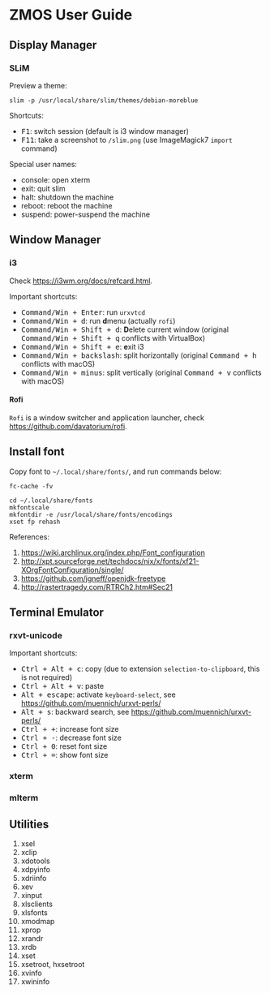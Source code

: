 # ZMOS User Guide

## Display Manager

### SLiM

Preview a theme:
```
slim -p /usr/local/share/slim/themes/debian-moreblue
```

Shortcuts:
* <kbd>F1</kbd>:   switch session (default is i3 window manager)
* <kbd>F11</kbd>:  take a screenshot to `/slim.png` (use ImageMagick7 `import` command)

Special user names:
* console: open xterm
* exit: quit slim
* halt: shutdown the machine
* reboot: reboot the machine
* suspend: power-suspend the machine

## Window Manager

### i3

Check https://i3wm.org/docs/refcard.html.

Important shortcuts:
* <kbd>Command/Win + Enter</kbd>: run `urxvtcd`
* <kbd>Command/Win + d</kbd>: run **d**menu (actually `rofi`)
* <kbd>Command/Win + Shift + d</kbd>: **D**elete current window (original <kbd>Command/Win + Shift + q</kbd> conflicts with VirtualBox)
* <kbd>Command/Win + Shift + e</kbd>: **e**xit i3
* <kbd>Command/Win + backslash</kbd>: split horizontally (original <kbd>Command + h</kbd> conflicts with macOS)
* <kbd>Command/Win + minus</kbd>: split vertically (original <kbd>Command + v</kbd> conflicts with macOS)

#### Rofi

`Rofi` is a window switcher and application launcher, check https://github.com/davatorium/rofi.

## Install font

Copy font to `~/.local/share/fonts/`, and run commands below:
```
fc-cache -fv

cd ~/.local/share/fonts
mkfontscale
mkfontdir -e /usr/local/share/fonts/encodings
xset fp rehash
```

References:
1. https://wiki.archlinux.org/index.php/Font_configuration
2. http://xpt.sourceforge.net/techdocs/nix/x/fonts/xf21-XOrgFontConfiguration/single/
3. https://github.com/jgneff/openjdk-freetype
4. http://rastertragedy.com/RTRCh2.htm#Sec21

## Terminal Emulator

### rxvt-unicode

Important shortcuts:
* <kbd>Ctrl + Alt + c</kbd>: copy (due to extension `selection-to-clipboard`, this is not required)
* <kbd>Ctrl + Alt + v</kbd>: paste
* <kbd>Alt + escape</kbd>: activate `keyboard-select`, see https://github.com/muennich/urxvt-perls/
* <kbd>Alt + s</kbd>: backward search, see https://github.com/muennich/urxvt-perls/
* <kbd>Ctrl + +</kbd>: increase font size
* <kbd>Ctrl + -</kbd>: decrease font size
* <kbd>Ctrl + 0</kbd>: reset font size
* <kbd>Ctrl + =</kbd>: show font size

### xterm

### mlterm

## Utilities

1. xsel
2. xclip
3. xdotools
4. xdpyinfo
5. xdriinfo
6. xev
7. xinput
8. xlsclients
9. xlsfonts
10. xmodmap
11. xprop
12. xrandr
13. xrdb
14. xset
15. xsetroot, hxsetroot
16. xvinfo
17. xwininfo

